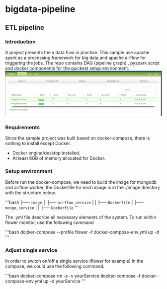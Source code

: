 # bigdata-pipeline
## ETL pipeline 

### Introduction

A project presents the a data flow in practise. This sample use apache spark as a processing framework for big data and apache airflow for triggering the jobs. The repo contains DAG (pipeline graph) , pyspark script and docker components for the quickest setup environment.
![!\[alt text\](flower_branch2.jpg)](snapshot/flower_branch2.jpg)
### Requirements
Since the sample project was built based on docker-compose, there is nothing to install except Docker.
* Docker engine/desktop installed.
* At least 6GB of memory allocated for Docker. 
### Setup environment
Before run the docker-compose, we need to build the image for mongodb and airflow worker, the Dockerfile for each image is in the ./image directory with the structure below.

'''bash
├── `image`
│   ├── `airflow_service`
|   |   ├── `Dockerfile`
|   ├── `mongo_service`
|   |   ├── `Dockerfile`
'''

The .yml file describe all necessary elements of the system. To run within flower monitor, use the following command

'''bash
docker-compose --profile flower -f docker-compose-env.yml up -d
'''

### Adjust single service

In order to switch on/off a single service (flower for example) in the compose, we could use the following command.

'''bash
docker-compose rm -s -v yourService
docker-compose -f docker-compose-env.yml up -d yourService
'''